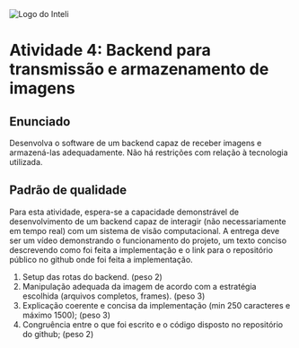 <img src="../assets/logo-inteli.png" alt="Logo do Inteli"/>

# Atividade 4: Backend para transmissão e armazenamento de imagens

## Enunciado

Desenvolva o software de um backend capaz de receber imagens e armazená-las adequadamente. Não há restrições com relação à tecnologia utilizada.

## Padrão de qualidade

Para esta atividade, espera-se a capacidade demonstrável de desenvolvimento de um backend capaz de interagir (não necessariamente em tempo real) com um sistema de visão computacional. A entrega deve ser um vídeo demonstrando o funcionamento do projeto, um texto conciso descrevendo como foi feita a implementação e o link para o repositório público no github onde foi feita a implementação.

1. Setup das rotas do backend. (peso 2)
2. Manipulação adequada da imagem de acordo com a estratégia escolhida (arquivos completos, frames). (peso 3)
3. Explicação coerente e concisa da implementação (min 250 caracteres e máximo 1500); (peso 3)
4. Congruência entre o que foi escrito e o código disposto no repositório do github; (peso 2)
